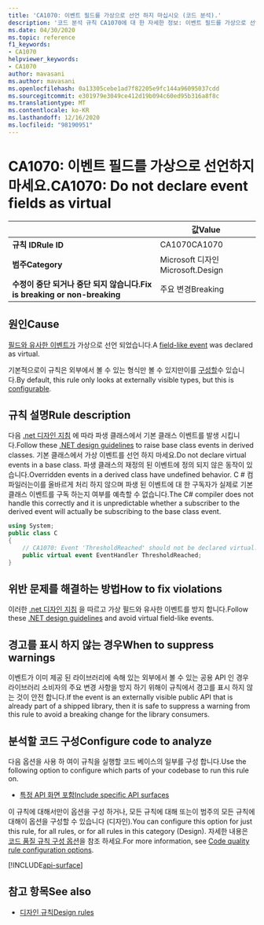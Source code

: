 ```yaml
---
title: 'CA1070: 이벤트 필드를 가상으로 선언 하지 마십시오 (코드 분석).'
description: '코드 분석 규칙 CA1070에 대 한 자세한 정보: 이벤트 필드를 가상으로 선언 하지 마십시오.'
ms.date: 04/30/2020
ms.topic: reference
f1_keywords:
- CA1070
helpviewer_keywords:
- CA1070
author: mavasani
ms.author: mavasani
ms.openlocfilehash: 0a13305cebe1ad7f82205e9fc144a96095037cdd
ms.sourcegitcommit: e301979e3049ce412d19b094c60ed95b316a8f8c
ms.translationtype: MT
ms.contentlocale: ko-KR
ms.lasthandoff: 12/16/2020
ms.locfileid: "98190951"
---
```

# <a name="ca1070-do-not-declare-event-fields-as-virtual"></a><span data-ttu-id="5ccd8-103">CA1070: 이벤트 필드를 가상으로 선언하지 마세요.</span><span class="sxs-lookup"><span data-stu-id="5ccd8-103">CA1070: Do not declare event fields as virtual</span></span>

| | <span data-ttu-id="5ccd8-104">값</span><span class="sxs-lookup"><span data-stu-id="5ccd8-104">Value</span></span> |
|-|-|
| <span data-ttu-id="5ccd8-105">**규칙 ID**</span><span class="sxs-lookup"><span data-stu-id="5ccd8-105">**Rule ID**</span></span> |<span data-ttu-id="5ccd8-106">CA1070</span><span class="sxs-lookup"><span data-stu-id="5ccd8-106">CA1070</span></span>|
| <span data-ttu-id="5ccd8-107">**범주**</span><span class="sxs-lookup"><span data-stu-id="5ccd8-107">**Category**</span></span> |<span data-ttu-id="5ccd8-108">Microsoft 디자인</span><span class="sxs-lookup"><span data-stu-id="5ccd8-108">Microsoft.Design</span></span>|
| <span data-ttu-id="5ccd8-109">**수정이 중단 되거나 중단 되지 않습니다.**</span><span class="sxs-lookup"><span data-stu-id="5ccd8-109">**Fix is breaking or non-breaking**</span></span> |<span data-ttu-id="5ccd8-110">주요 변경</span><span class="sxs-lookup"><span data-stu-id="5ccd8-110">Breaking</span></span>|

## <a name="cause"></a><span data-ttu-id="5ccd8-111">원인</span><span class="sxs-lookup"><span data-stu-id="5ccd8-111">Cause</span></span>

<span data-ttu-id="5ccd8-112">[필드와 유사한 이벤트가](../../../csharp/event-pattern.md#defining-and-raising-field-like-events) 가상으로 선언 되었습니다.</span><span class="sxs-lookup"><span data-stu-id="5ccd8-112">A [field-like event](../../../csharp/event-pattern.md#defining-and-raising-field-like-events) was declared as virtual.</span></span>

<span data-ttu-id="5ccd8-113">기본적으로이 규칙은 외부에서 볼 수 있는 형식만 볼 수 있지만이를 [구성할](#configure-code-to-analyze)수 있습니다.</span><span class="sxs-lookup"><span data-stu-id="5ccd8-113">By default, this rule only looks at externally visible types, but this is [configurable](#configure-code-to-analyze).</span></span>

## <a name="rule-description"></a><span data-ttu-id="5ccd8-114">규칙 설명</span><span class="sxs-lookup"><span data-stu-id="5ccd8-114">Rule description</span></span>

<span data-ttu-id="5ccd8-115">다음 [.net 디자인 지침](../../../csharp/programming-guide/events/how-to-raise-base-class-events-in-derived-classes.md) 에 따라 파생 클래스에서 기본 클래스 이벤트를 발생 시킵니다.</span><span class="sxs-lookup"><span data-stu-id="5ccd8-115">Follow these [.NET design guidelines](../../../csharp/programming-guide/events/how-to-raise-base-class-events-in-derived-classes.md) to raise base class events in derived classes.</span></span> <span data-ttu-id="5ccd8-116">기본 클래스에서 가상 이벤트를 선언 하지 마세요.</span><span class="sxs-lookup"><span data-stu-id="5ccd8-116">Do not declare virtual events in a base class.</span></span> <span data-ttu-id="5ccd8-117">파생 클래스의 재정의 된 이벤트에 정의 되지 않은 동작이 있습니다.</span><span class="sxs-lookup"><span data-stu-id="5ccd8-117">Overridden events in a derived class have undefined behavior.</span></span> <span data-ttu-id="5ccd8-118">C # 컴파일러는이를 올바르게 처리 하지 않으며 파생 된 이벤트에 대 한 구독자가 실제로 기본 클래스 이벤트를 구독 하는지 여부를 예측할 수 없습니다.</span><span class="sxs-lookup"><span data-stu-id="5ccd8-118">The C# compiler does not handle this correctly and it is unpredictable whether a subscriber to the derived event will actually be subscribing to the base class event.</span></span>

```csharp
using System;
public class C
{
    // CA1070: Event 'ThresholdReached' should not be declared virtual.
    public virtual event EventHandler ThresholdReached;
}
```

## <a name="how-to-fix-violations"></a><span data-ttu-id="5ccd8-119">위반 문제를 해결하는 방법</span><span class="sxs-lookup"><span data-stu-id="5ccd8-119">How to fix violations</span></span>

<span data-ttu-id="5ccd8-120">이러한 [.net 디자인 지침](../../../csharp/programming-guide/events/how-to-raise-base-class-events-in-derived-classes.md) 을 따르고 가상 필드와 유사한 이벤트를 방지 합니다.</span><span class="sxs-lookup"><span data-stu-id="5ccd8-120">Follow these [.NET design guidelines](../../../csharp/programming-guide/events/how-to-raise-base-class-events-in-derived-classes.md) and avoid virtual field-like events.</span></span>

## <a name="when-to-suppress-warnings"></a><span data-ttu-id="5ccd8-121">경고를 표시 하지 않는 경우</span><span class="sxs-lookup"><span data-stu-id="5ccd8-121">When to suppress warnings</span></span>

<span data-ttu-id="5ccd8-122">이벤트가 이미 제공 된 라이브러리에 속해 있는 외부에서 볼 수 있는 공용 API 인 경우 라이브러리 소비자의 주요 변경 사항을 방지 하기 위해이 규칙에서 경고를 표시 하지 않는 것이 안전 합니다.</span><span class="sxs-lookup"><span data-stu-id="5ccd8-122">If the event is an externally visible public API that is already part of a shipped library, then it is safe to suppress a warning from this rule to avoid a breaking change for the library consumers.</span></span>

## <a name="configure-code-to-analyze"></a><span data-ttu-id="5ccd8-123">분석할 코드 구성</span><span class="sxs-lookup"><span data-stu-id="5ccd8-123">Configure code to analyze</span></span>

<span data-ttu-id="5ccd8-124">다음 옵션을 사용 하 여이 규칙을 실행할 코드 베이스의 일부를 구성 합니다.</span><span class="sxs-lookup"><span data-stu-id="5ccd8-124">Use the following option to configure which parts of your codebase to run this rule on.</span></span>

- [<span data-ttu-id="5ccd8-125">특정 API 화면 포함</span><span class="sxs-lookup"><span data-stu-id="5ccd8-125">Include specific API surfaces</span></span>](#include-specific-api-surfaces)

<span data-ttu-id="5ccd8-126">이 규칙에 대해서만이 옵션을 구성 하거나, 모든 규칙에 대해 또는이 범주의 모든 규칙에 대해이 옵션을 구성할 수 있습니다 (디자인).</span><span class="sxs-lookup"><span data-stu-id="5ccd8-126">You can configure this option for just this rule, for all rules, or for all rules in this category (Design).</span></span> <span data-ttu-id="5ccd8-127">자세한 내용은 [코드 품질 규칙 구성 옵션](../code-quality-rule-options.md)을 참조 하세요.</span><span class="sxs-lookup"><span data-stu-id="5ccd8-127">For more information, see [Code quality rule configuration options](../code-quality-rule-options.md).</span></span>

[!INCLUDE[api-surface](~/includes/code-analysis/api-surface.md)]

## <a name="see-also"></a><span data-ttu-id="5ccd8-128">참고 항목</span><span class="sxs-lookup"><span data-stu-id="5ccd8-128">See also</span></span>

- [<span data-ttu-id="5ccd8-129">디자인 규칙</span><span class="sxs-lookup"><span data-stu-id="5ccd8-129">Design rules</span></span>](design-warnings.md)
